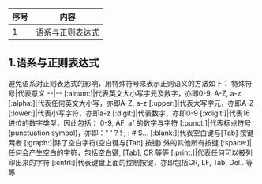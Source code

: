 序号|内容
--|--
1|语系与正则表达式

## 1.语系与正则表达式
避免语系对正则表达式的影响，用特殊符号来表示正则语义的方法如下：
特殊符号|代表意义
--|--
[:alnum:]|代表英文大小写字元及数字，亦即0-9, A-Z, a-z
[:alpha:]|代表任何英文大小写，亦即A-Z, a-z
[:upper:]|代表大写字元，亦即A-Z
[:lower:]|代表小写字符，亦即a-z
[:digit:]|代表数字，亦即0-9
[:xdigit:]|代表16 进位的数字类型，因此包括： 0-9, AF, af 的数字与字符
[:punct:]|代表标点符号(punctuation symbol)，亦即：" ' ? ! ; : # $...
[:blank:]|代表空白键与[Tab] 按键两者
[:graph:]|除了空白字符(空白键与[Tab] 按键) 外的其他所有按键
[:space:]|任何会产生空白的字符，包括空白键, [Tab], CR 等等
[:print:]|代表任何可以被列印出来的字符
[:cntrl:]|代表键盘上面的控制按键，亦即包括CR, LF, Tab, Del.. 等等

